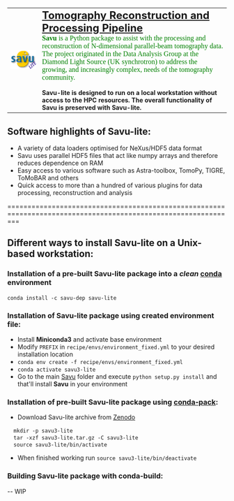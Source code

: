 <table>
   <tr>
       <td>
       <div align="left">
         <img src="images/savu_logo.png" width="450"><br>
       </div>
       </td>
       <td>
       <font size="5"><b> <a href="https://arxiv.org/pdf/1610.08015">Tomography Reconstruction and Processing Pipeline</a></b></font>
       <br><font size="3" face="verdana" color="green"><b> Savu</b> is a Python package to assist with the processing and reconstruction of N-dimensional parallel-beam tomography data. The project originated in the Data Analysis Group at the Diamond Light Source (UK synchrotron) to address the growing, and increasingly complex, needs of the tomography community.
       </font></br>
       <br>
       <b>Savu-lite is designed to run on a local workstation without access to the HPC resources. The overall functionality of Savu is preserved with Savu-lite. </b>
       </br>
       </td>
   </tr>
</table>

## Software highlights of Savu-lite:
* A variety of data loaders optimised for NeXus/HDF5 data format
* Savu uses parallel HDF5 files that act like numpy arrays and therefore reduces dependence on RAM
* Easy access to various software such as Astra-toolbox, TomoPy, TIGRE, ToMoBAR and others
* Quick access to more than a hundred of various plugins for data processing, reconstruction and analysis

===============================================================================================================
## Different ways to install Savu-lite on a Unix-based workstation:

### Installation of a pre-built Savu-lite package into a _clean_ [conda](https://conda.io/projects/conda/en/latest/user-guide/install/index.html) environment
```
conda install -c savu-dep savu-lite
```

### Installation of Savu-lite package using created environment file:
 - Install **Miniconda3** and activate base environment
 - Modify `PREFIX` in `recipe/envs/environment_fixed.yml` to your desired installation location
 - `conda env create -f recipe/envs/environment_fixed.yml`
 - `conda activate savu3-lite`
 - Go to the main [Savu](https://github.com/DiamondLightSource/Savu/) folder and execute `python setup.py install` and that'll install **Savu** in your environment

### Installation of pre-built Savu-lite package using [conda-pack](https://conda.github.io/conda-pack/):
- Download Savu-lite archive from [Zenodo](https://zenodo.org/communities/ccpi/?page=1&size=20)
```
  mkdir -p savu3-lite
  tar -xzf savu3-lite.tar.gz -C savu3-lite
  source savu3-lite/bin/activate
```
- When finished working run `source savu3-lite/bin/deactivate`

### Building Savu-lite package with conda-build:
-- WIP
